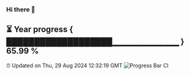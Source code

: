 ### Hi there 👋
⏳ Year progress { ███████████████████▁▁▁▁▁▁▁▁▁▁▁ } 65.99 %
---
⏰ Updated on Thu, 29 Aug 2024 12:32:19 GMT
![Progress Bar CI](https://github.com/liununu/liununu/workflows/Progress%20Bar%20CI/badge.svg)
